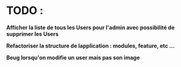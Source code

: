 # TODO :

**Afficher la liste de tous les Users pour l'admin avec possibilité de supprimer les Users**

**Refactoriser la structure de lapplication : modules, feature, etc ...**

**Beug lorsqu'on modifie un user mais pas son image**
